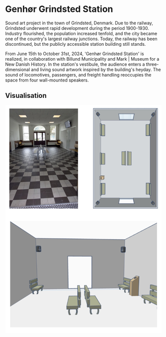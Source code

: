 # Genhør Grindsted Station

Sound art project in the town of Grindsted, Denmark. Due to the railway, Grindsted underwent rapid development during the period 1900-1930. Industry flourished, the population increased tenfold, and the city became one of the country's largest railway junctions. Today, the railway has been discontinued, but the publicly accessible station building still stands.

From June 15th to October 31st, 2024, 'Genhør Grindsted Station' is realized, in collaboration with Billund Municipality and Mark | Museum for a New Danish History. In the station's vestibule, the audience enters a three-dimensional and living sound artwork inspired by the building's heyday. The sound of locomotives, passengers, and freight handling reoccupies the space from four wall-mounted speakers.

## Visualisation
![Visualisation](./visualisation.jpg)
